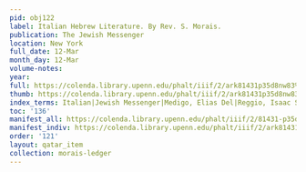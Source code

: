 ```yaml
---
pid: obj122
label: Italian Hebrew Literature. By Rev. S. Morais.
publication: The Jewish Messenger
location: New York
full_date: 12-Mar
month_day: 12-Mar
volume-notes:
year:
full: https://colenda.library.upenn.edu/phalt/iiif/2/ark81431p35d8nw83%2FSHA256E-s7763618--83c7f92c94a6653bf97bc93eb7ab21bc1bed268821fcb826d12a5b01242f7ab3.jpeg/full/3500,/0/default.jpg
thumb: https://colenda.library.upenn.edu/phalt/iiif/2/ark81431p35d8nw83%2FSHA256E-s7763618--83c7f92c94a6653bf97bc93eb7ab21bc1bed268821fcb826d12a5b01242f7ab3.jpeg/full/!200,200/0/default.jpg
index_terms: Italian|Jewish Messenger|Medigo, Elias Del|Reggio, Isaac Samuel
toc: '136'
manifest_all: https://colenda.library.upenn.edu/phalt/iiif/2/81431-p35d8nw83/manifest
manifest_indiv: https://colenda.library.upenn.edu/phalt/iiif/2/ark81431p35d8nw83%2FSHA256E-s7763618--83c7f92c94a6653bf97bc93eb7ab21bc1bed268821fcb826d12a5b01242f7ab3.jpeg
order: '121'
layout: qatar_item
collection: morais-ledger
---
```

